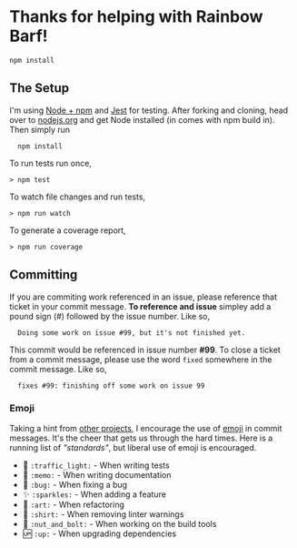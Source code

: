 # Thanks for helping with Rainbow Barf!


```
npm install
```

## The Setup

I'm using [Node + npm](https://nodejs.org/) and [Jest](https://jestjs.io/) for testing. After forking and cloning, head over to [nodejs.org](https://nodejs.org/) and get Node installed (in comes with npm build in). Then simply run

```shell
  npm install
```

To run tests run once,

```text
> npm test
```

To watch file changes and run tests,

```text
> npm run watch
```

To generate a coverage report,

```text
> npm run coverage
```

## Committing

If you are commiting work referenced in an issue, please reference that ticket in your commit message. **To reference and issue** simpley add a pound sign (#) followed by the issue number. Like so,

```plain
  Doing some work on issue #99, but it's not finished yet.
```

This commit would be referenced in issue number **#99**. To close a ticket from a commit message, please use the word `fixed` somewhere in the commit message. Like so,

```plain
  fixes #99: finishing off some work on issue 99
```

### Emoji

Taking a hint from [other projects](https://github.com/atom/atom/blob/master/CONTRIBUTING.md#git-commit-messages), I encourage the use of [emoji](http://www.emoji-cheat-sheet.com/) in commit messages. It's the cheer that gets us through the hard times. Here is a running list of *"standards"*, but liberal use of emoji is encouraged.

+ :traffic_light: `:traffic_light:` - When writing tests
+ :memo: `:memo:` - When writing documentation
+ :bug: `:bug:` - When fixing a bug
+ :sparkles: `:sparkles:` - When adding a feature
+ :art: `:art:` - When refactoring
+ :shirt: `:shirt:` - When removing linter warnings
+ :nut_and_bolt: `:nut_and_bolt:` - When working on the build tools
+ :up: `:up:` - When upgrading dependencies
